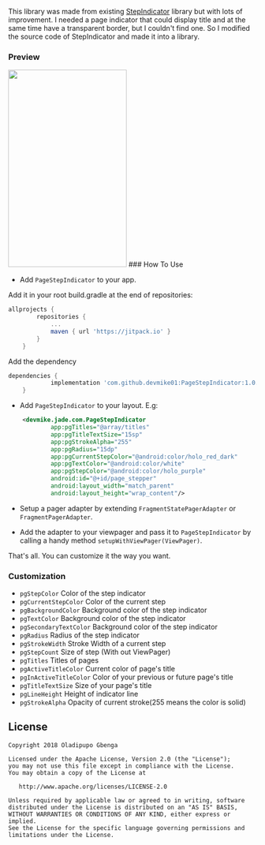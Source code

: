 This library was made from existing [StepIndicator](https://github.com/layerlre/StepIndicator) library but with lots of improvement. I needed a page indicator that could display title and at the same time have a transparent border, but I couldn't find one. So I modified the source code of StepIndicator and made it into a library.

### Preview
<img src="https://raw.githubusercontent.com/devmike01/PageStepIndicator/master/preview_01.gif" width="240" height="400" />
### How To Use 

- Add `PageStepIndicator` to your app.

 Add it in your root build.gradle at the end of repositories:

```groovy
allprojects {
		repositories {
			...
			maven { url 'https://jitpack.io' }
		}
	}
```

 Add the dependency

```groovy
dependencies {
	        implementation 'com.github.devmike01:PageStepIndicator:1.0.0'
	}
```

- Add `PageStepIndicator` to your layout. E.g:

```xml
    <devmike.jade.com.PageStepIndicator
            app:pgTitles="@array/titles"
            app:pgTitleTextSize="15sp"
            app:pgStrokeAlpha="255"
            app:pgRadius="15dp"
            app:pgCurrentStepColor="@android:color/holo_red_dark"
            app:pgTextColor="@android:color/white"
            app:pgStepColor="@android:color/holo_purple"
            android:id="@+id/page_stepper"
            android:layout_width="match_parent"
            android:layout_height="wrap_content"/>
```

- Setup a pager adapter by extending `FragmentStatePagerAdapter` or `FragmentPagerAdapter`.

- Add the adapter to your viewpager and pass it to `PageStepIndicator` by calling a handy method `setupWithViewPager(ViewPager)`.

That's all. You can customize it the way you want.

### Customization
- `pgStepColor` Color of the step indicator
- `pgCurrentStepColor` Color of the current step
- `pgBackgroundColor` Background color of the step indicator
- `pgTextColor` Background color of the step indicator
- `pgSecondaryTextColor` Background color of the step indicator
- `pgRadius` Radius of the step indicator
- `pgStrokeWidth` Stroke Width of a current step
- `pgStepCount` Size of step (With out ViewPager)
- `pgTitles` Titles of pages
- `pgActiveTitleColor` Current color of page's title
- `pgInActiveTitleColor` Color of your previous or future page's title
- `pgTitleTextSize` Size of your page's title
- `pgLineHeight` Height of indicator line
- `pgStrokeAlpha` Opacity of current stroke(255 means the color is solid)



License
-------

    Copyright 2018 Oladipupo Gbenga

    Licensed under the Apache License, Version 2.0 (the "License");
    you may not use this file except in compliance with the License.
    You may obtain a copy of the License at

       http://www.apache.org/licenses/LICENSE-2.0

    Unless required by applicable law or agreed to in writing, software
    distributed under the License is distributed on an "AS IS" BASIS,
    WITHOUT WARRANTIES OR CONDITIONS OF ANY KIND, either express or implied.
    See the License for the specific language governing permissions and
    limitations under the License.
